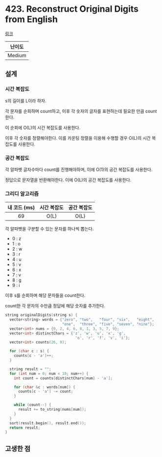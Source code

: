 # 423. Reconstruct Original Digits from English

[링크](https://leetcode.com/problems/reconstruct-original-digits-from-english/)

| 난이도 |
| :----: |
| Medium |

## 설계

### 시간 복잡도

s의 길이를 L이라 하자.

각 문자를 순회하며 count하고, 이후 각 숫자의 글자를 표현하는데 필요한 만큼 count한다.

이 순회에 O(L)의 시간 복잡도를 사용한다.

이후 각 숫자를 정렬해야한다. 이를 카운팅 정렬을 이용해 수행할 경우 O(L)의 시간 복잡도를 사용한다.

### 공간 복잡도

각 알파벳 글자수마다 count를 진행해야하며, 이에 O(1)의 공간 복잡도를 사용한다.

정답으로 문자열을 반환해야한다. 이에 O(L)의 공간 복잡도를 사용한다.

### 그리디 알고리즘

| 내 코드 (ms) | 시간 복잡도 | 공간 복잡도 |
| :----------: | :---------: | :---------: |
|      69      |    O(L)     |    O(L)     |

각 알파벳을 구분할 수 있는 문자를 하나씩 뽑는다.

- 0 : z
- 1 : o
- 2 : w
- 3 : r
- 4 : u
- 5 : v
- 6 : x
- 7 : v
- 8 : g
- 9 : i

이후 s를 순회하며 해당 문자들을 count한다.

count한 각 문자의 수만큼 정답에 해당 숫자를 추가한다.

```cpp
string originalDigits(string s) {
  vector<string> words = {"zero", "two",   "four", "six",   "eight",
                          "one",  "three", "five", "seven", "nine"};
  vector<int> nums = {0, 2, 4, 6, 8, 1, 3, 5, 7, 9};
  vector<int> distinctChars = {'z', 'w', 'u', 'x', 'g',
                                'o', 'r', 'f', 'v', 'i'};
  vector<int> counts(26, 0);

  for (char c : s) {
    counts[c - 'a']++;
  }

  string result = "";
  for (int num = 0; num < 10; num++) {
    int count = counts[distinctChars[num] - 'a'];

    for (char &c : words[num]) {
      counts[c - 'a'] -= count;
    }

    while (count--) {
      result += to_string(nums[num]);
    }
  }
  sort(result.begin(), result.end());
  return result;
}
```

## 고생한 점
